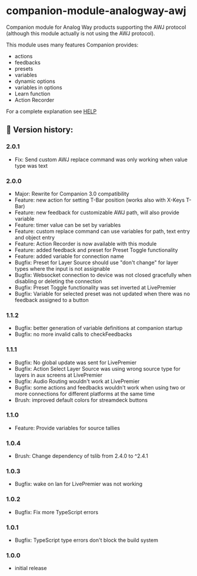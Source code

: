 # companion-module-analogway-awj

Companion module for Analog Way products supporting the AWJ protocol (although this module actually is not using the AWJ protocol).

This module uses many features Companion provides:

- actions
- feedbacks
- presets
- variables
- dynamic options
- variables in options
- Learn function
- Action Recorder

For a complete explanation see [HELP](HELP.md)

## :rocket: Version history:

### 2.0.1
* Fix: Send custom AWJ replace command was only working when value type was text

### 2.0.0
* Major: Rewrite for Companion 3.0 compatibility
* Feature: new action for setting T-Bar position (works also with X-Keys T-Bar)
* Feature: new feedback for customizable AWJ path, will also provide variable
* Feature: timer value can be set by variables
* Feature: custom replace command can use variables for path, text entry and object entry
* Feature: Action Recorder is now available with this module
* Feature: added feedback and preset for Preset Toggle functionality  
* Feature: added variable for connection name
* Bugfix: Preset for Layer Source should use "don't change" for layer types where the input is not assignable			
* Bugfix: Websocket connection to device was not closed gracefully when disabling or deleting the connection			
* Bugfix: Preset Toggle functionality was set inverted at LivePremier
* Bugfix: Variable for selected preset was not updated when there was no feedback assigned to a button  

### 1.1.2 
* Bugfix: better generation of variable definitions at companion startup
* Bugfix: no more invalid calls to checkFeedbacks

### 1.1.1 
* Bugfix: No global update was sent for LivePremier			
* Bugfix: Action Select Layer Source was using wrong source type for layers in aux screens at LivePremier				
* Bugfix: Audio Routing wouldn't work at LivePremier			
* Bugfix: some actions and feedbacks wouldn't work when using two or more connections for different platforms at the same time
* Brush: improved default colors for streamdeck buttons  

### 1.1.0 
* Feature: Provide variables for source tallies  

### 1.0.4 
* Brush: Change dependency of tslib from 2.4.0 to ^2.4.1  

### 1.0.3 
* Bugfix: wake on lan for LivePremier was not working

### 1.0.2 
* Bugfix: Fix more TypeScript errors  

### 1.0.1 
* Bugfix: TypeScript type errors don't block the build system  

### 1.0.0
* initial release  

